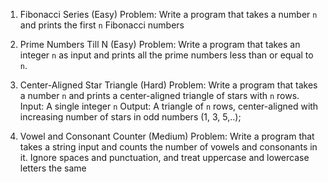 1. Fibonacci Series (Easy)
 Problem:
 Write a program that takes a number `n` and prints the first `n` Fibonacci numbers

2. Prime Numbers Till N (Easy)
 Problem:
 Write a program that takes an integer `n` as input and prints all the prime numbers less than or
 equal to `n`.

 3. Center-Aligned Star Triangle (Hard)
 Problem:
 Write a program that takes a number `n` and prints a center-aligned triangle of stars with `n` rows.
 Input: A single integer `n`
 Output: A triangle of `n` rows, center-aligned with increasing number of stars in odd numbers (1, 3,
 5,..);

 4. Vowel and Consonant Counter (Medium)
 Problem:
 Write a program that takes a string input and counts the number of vowels and consonants in it.
 Ignore spaces and punctuation, and treat uppercase and lowercase letters the same
